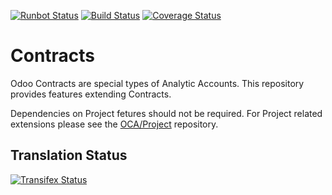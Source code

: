[![Runbot Status](https://runbot.odoo-community.org/runbot/badge/flat/110/8.0.svg)](https://runbot.odoo-community.org/runbot/repo/github-com-oca-contract-110)
[![Build Status](https://travis-ci.org/OCA/contract.svg?branch=8.0)](https://travis-ci.org/OCA/contract)
[![Coverage Status](https://coveralls.io/repos/OCA/contract/badge.svg?branch=8.0)](https://coveralls.io/r/OCA/contract?branch=8.0)

# Contracts

Odoo Contracts are special types of Analytic Accounts.
This repository provides features extending Contracts.

Dependencies on Project fetures should not be required.
For Project related extensions please see the
[OCA/Project](https://github.com/OCA/project) repository.


## Translation Status
[![Transifex Status](https://www.transifex.com/projects/p/OCA-$contract-8-0/chart/image_png)](https://www.transifex.com/projects/p/$OCA-contract-8-0)
